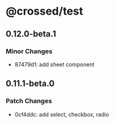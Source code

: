 # @crossed/test

## 0.12.0-beta.1

### Minor Changes

- 87479d1: add sheet component

## 0.11.1-beta.0

### Patch Changes

- 0cf4ddc: add select, checkbox, radio
